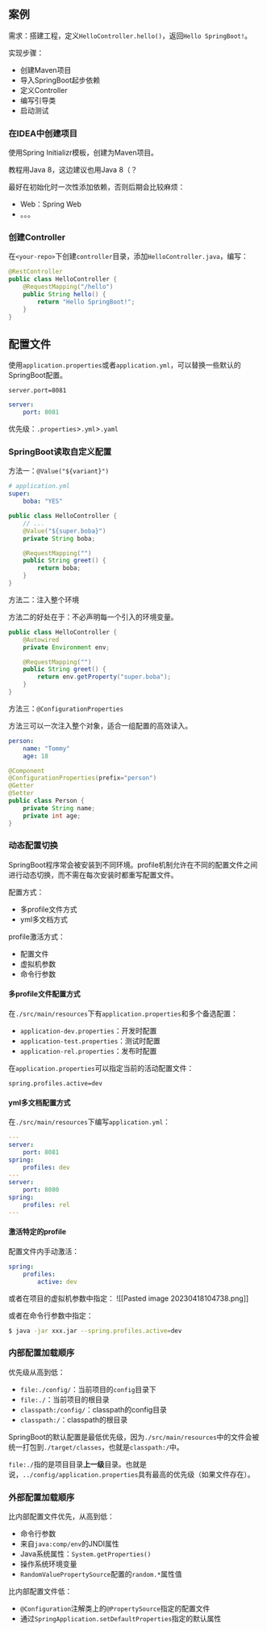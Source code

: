 
## 案例

需求：搭建工程，定义`HelloController.hello()`，返回`Hello SpringBoot!`。

实现步骤：
- 创建Maven项目
- 导入SpringBoot起步依赖
- 定义Controller
- 编写引导类
- 启动测试

### 在IDEA中创建项目

使用Spring Initializr模板，创建为Maven项目。

教程用Java 8，这边建议也用Java 8（？

最好在初始化时一次性添加依赖，否则后期会比较麻烦：
- Web：Spring Web
- 。。。

### 创建Controller

在`<your-repo>`下创建`controller`目录，添加`HelloController.java`，编写：

```java
@RestController
public class HelloController {
	@RequestMapping("/hello")
	public String hello() {
		return "Hello SpringBoot!";
	}
}
```

## 配置文件

使用`application.properties`或者`application.yml`，可以替换一些默认的SpringBoot配置。

```properties
server.port=8081
```

```yaml
server:
	port: 8081
```

优先级：`.properties`>`.yml`>`.yaml`

### SpringBoot读取自定义配置

方法一：`@Value("${variant}")`

```yaml
# application.yml
super:
	boba: "YES"
```

```java
public class HelloController {
	// ...
	@Value("${super.boba}")
	private String boba;

	@RequestMapping("")
	public String greet() {
		return boba;
	}
}
```

方法二：注入整个环境

方法二的好处在于：不必声明每一个引入的环境变量。

```java
public class HelloController {
	@Autowired
	private Environment env;

	@RequestMapping("")
	public String greet() {
		return env.getProperty("super.boba");
	}
}
```

方法三：`@ConfigurationProperties`

方法三可以一次注入整个对象，适合一组配置的高效读入。

```yaml
person:
	name: "Tommy"
	age: 18
```

```java
@Component
@ConfigurationProperties(prefix="person")
@Getter
@Setter
public class Person {
	private String name;
	private int age;
}
```

### 动态配置切换

SpringBoot程序常会被安装到不同环境。profile机制允许在不同的配置文件之间进行动态切换，而不需在每次安装时都重写配置文件。

配置方式：
- 多profile文件方式
- yml多文档方式

profile激活方式：
- 配置文件
- 虚拟机参数
- 命令行参数

#### 多profile文件配置方式

在`./src/main/resources`下有`application.properties`和多个备选配置：
- `application-dev.properties`：开发时配置
- `application-test.properties`：测试时配置
- `application-rel.properties`：发布时配置

在`application.properties`可以指定当前的活动配置文件：
```properties
spring.profiles.active=dev
```

#### yml多文档配置方式

在`./src/main/resources`下编写`application.yml`：
```yml
---
server:
	port: 8081
spring:
	profiles: dev
---
server:
	port: 8080
spring:
	profiles: rel
---
```

#### 激活特定的profile

配置文件内手动激活：
```yaml
spring:
	profiles:
		active: dev
```

或者在项目的虚拟机参数中指定：
![[Pasted image 20230418104738.png]]

或者在命令行参数中指定：
```bash
$ java -jar xxx.jar --spring.profiles.active=dev
```

### 内部配置加载顺序

优先级从高到低：
- `file:./config/`：当前项目的`config`目录下
- `file:./`：当前项目的根目录
- `classpath:/config/`：classpath的config目录
- `classpath:/`：classpath的根目录

SpringBoot的默认配置是最低优先级，因为`./src/main/resources`中的文件会被统一打包到`./target/classes`，也就是`classpath:/`中。

`file:./`指的是项目目录**上一级**目录。也就是说，`../config/application.properties`具有最高的优先级（如果文件存在）。

### 外部配置加载顺序

比内部配置文件优先，从高到低：
- 命令行参数
- 来自`java:comp/env`的JNDI属性
- Java系统属性：`System.getProperties()`
- 操作系统环境变量
- `RandomValuePropertySource`配置的`random.*`属性值

比内部配置文件低：
- `@Configuration`注解类上的`@PropertySource`指定的配置文件
- 通过`SpringApplication.setDefaultProperties`指定的默认属性
